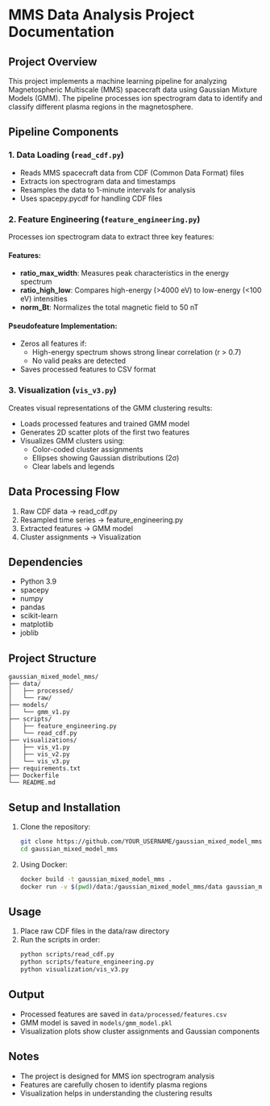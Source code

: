 # MMS Data Analysis Project Documentation

## Project Overview
This project implements a machine learning pipeline for analyzing Magnetospheric Multiscale (MMS) spacecraft data using Gaussian Mixture Models (GMM). The pipeline processes ion spectrogram data to identify and classify different plasma regions in the magnetosphere.

## Pipeline Components

### 1. Data Loading (`read_cdf.py`)
- Reads MMS spacecraft data from CDF (Common Data Format) files
- Extracts ion spectrogram data and timestamps
- Resamples the data to 1-minute intervals for analysis
- Uses spacepy.pycdf for handling CDF files

### 2. Feature Engineering (`feature_engineering.py`)
Processes ion spectrogram data to extract three key features:

#### Features:
- **ratio_max_width**: Measures peak characteristics in the energy spectrum
- **ratio_high_low**: Compares high-energy (>4000 eV) to low-energy (<100 eV) intensities
- **norm_Bt**: Normalizes the total magnetic field to 50 nT

#### Pseudofeature Implementation:
- Zeros all features if:
  - High-energy spectrum shows strong linear correlation (r > 0.7)
  - No valid peaks are detected
- Saves processed features to CSV format

### 3. Visualization (`vis_v3.py`)
Creates visual representations of the GMM clustering results:
- Loads processed features and trained GMM model
- Generates 2D scatter plots of the first two features
- Visualizes GMM clusters using:
  - Color-coded cluster assignments
  - Ellipses showing Gaussian distributions (2σ)
  - Clear labels and legends

## Data Processing Flow
1. Raw CDF data → read_cdf.py
2. Resampled time series → feature_engineering.py
3. Extracted features → GMM model
4. Cluster assignments → Visualization

## Dependencies
- Python 3.9
- spacepy
- numpy
- pandas
- scikit-learn
- matplotlib
- joblib

## Project Structure 

```
gaussian_mixed_model_mms/
├── data/
│   ├── processed/
│   └── raw/
├── models/
│   └── gmm_v1.py
├── scripts/
│   ├── feature_engineering.py
│   └── read_cdf.py
├── visualizations/
│   ├── vis_v1.py
│   ├── vis_v2.py
│   └── vis_v3.py
├── requirements.txt
├── Dockerfile
└── README.md
```

## Setup and Installation
1. Clone the repository:
   ```bash
   git clone https://github.com/YOUR_USERNAME/gaussian_mixed_model_mms.git
   cd gaussian_mixed_model_mms
   ```

2. Using Docker:
   ```bash
   docker build -t gaussian_mixed_model_mms .
   docker run -v $(pwd)/data:/gaussian_mixed_model_mms/data gaussian_mixed_model_mms
   ```

## Usage
1. Place raw CDF files in the data/raw directory
2. Run the scripts in order:
   ```bash
   python scripts/read_cdf.py
   python scripts/feature_engineering.py
   python visualization/vis_v3.py
   ```

## Output
- Processed features are saved in `data/processed/features.csv`
- GMM model is saved in `models/gmm_model.pkl`
- Visualization plots show cluster assignments and Gaussian components

## Notes
- The project is designed for MMS ion spectrogram analysis
- Features are carefully chosen to identify plasma regions
- Visualization helps in understanding the clustering results
